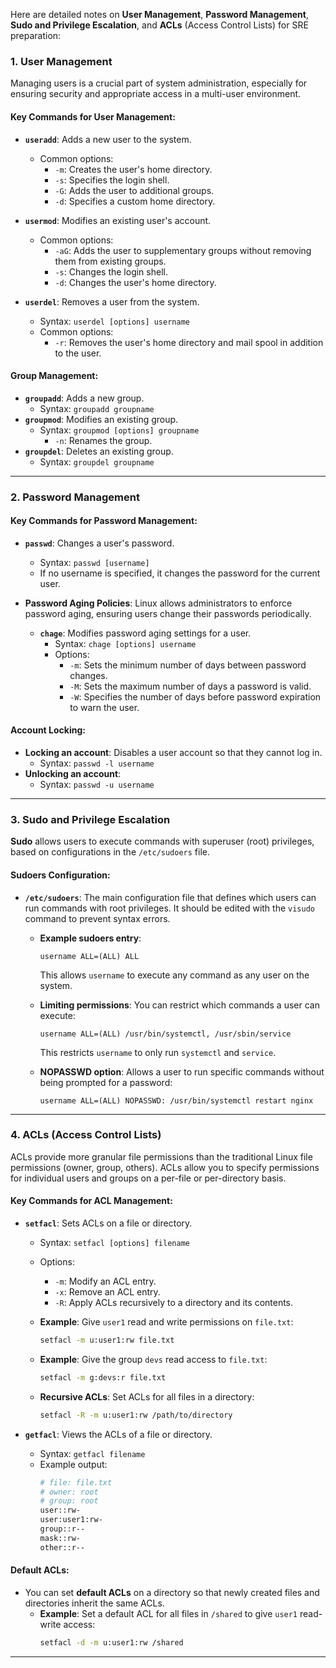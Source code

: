 Here are detailed notes on **User Management**, **Password Management**, **Sudo and Privilege Escalation**, and **ACLs** (Access Control Lists) for SRE preparation:

### 1. **User Management**

Managing users is a crucial part of system administration, especially for ensuring security and appropriate access in a multi-user environment.

#### **Key Commands for User Management**:

- **`useradd`**: Adds a new user to the system.
  - Common options:
    - `-m`: Creates the user's home directory.
    - `-s`: Specifies the login shell.
    - `-G`: Adds the user to additional groups.
    - `-d`: Specifies a custom home directory.

- **`usermod`**: Modifies an existing user's account.
  - Common options:
    - `-aG`: Adds the user to supplementary groups without removing them from existing groups.
    - `-s`: Changes the login shell.
    - `-d`: Changes the user's home directory.

- **`userdel`**: Removes a user from the system.
  - Syntax: `userdel [options] username`
  - Common options:
    - `-r`: Removes the user's home directory and mail spool in addition to the user.

#### **Group Management**:
- **`groupadd`**: Adds a new group.
  - Syntax: `groupadd groupname`
- **`groupmod`**: Modifies an existing group.
  - Syntax: `groupmod [options] groupname`
    - `-n`: Renames the group.
- **`groupdel`**: Deletes an existing group.
  - Syntax: `groupdel groupname`


---

### 2. **Password Management**


#### **Key Commands for Password Management**:

- **`passwd`**: Changes a user's password.
  - Syntax: `passwd [username]`
  - If no username is specified, it changes the password for the current user.

- **Password Aging Policies**: Linux allows administrators to enforce password aging, ensuring users change their passwords periodically.
  - **`chage`**: Modifies password aging settings for a user.
    - Syntax: `chage [options] username`
    - Options:
      - `-m`: Sets the minimum number of days between password changes.
      - `-M`: Sets the maximum number of days a password is valid.
      - `-W`: Specifies the number of days before password expiration to warn the user.

#### Account Locking:
- **Locking an account**: Disables a user account so that they cannot log in.
  - Syntax: `passwd -l username`
- **Unlocking an account**:
  - Syntax: `passwd -u username`

---

### 3. **Sudo and Privilege Escalation**

**Sudo** allows users to execute commands with superuser (root) privileges, based on configurations in the `/etc/sudoers` file. 

#### **Sudoers Configuration**:

- **`/etc/sudoers`**: The main configuration file that defines which users can run commands with root privileges. It should be edited with the `visudo` command to prevent syntax errors.
  - **Example sudoers entry**:
    ```
    username ALL=(ALL) ALL
    ```
    This allows `username` to execute any command as any user on the system.

  - **Limiting permissions**: You can restrict which commands a user can execute:
    ```
    username ALL=(ALL) /usr/bin/systemctl, /usr/sbin/service
    ```
    This restricts `username` to only run `systemctl` and `service`.

  - **NOPASSWD option**: Allows a user to run specific commands without being prompted for a password:
    ```
    username ALL=(ALL) NOPASSWD: /usr/bin/systemctl restart nginx
    ```

---

### 4. **ACLs (Access Control Lists)**

ACLs provide more granular file permissions than the traditional Linux file permissions (owner, group, others). ACLs allow you to specify permissions for individual users and groups on a per-file or per-directory basis.

#### **Key Commands for ACL Management**:

- **`setfacl`**: Sets ACLs on a file or directory.
  - Syntax: `setfacl [options] filename`
  - Options:
    - `-m`: Modify an ACL entry.
    - `-x`: Remove an ACL entry.
    - `-R`: Apply ACLs recursively to a directory and its contents.

  - **Example**: Give `user1` read and write permissions on `file.txt`:
    ```bash
    setfacl -m u:user1:rw file.txt
    ```

  - **Example**: Give the group `devs` read access to `file.txt`:
    ```bash
    setfacl -m g:devs:r file.txt
    ```

  - **Recursive ACLs**: Set ACLs for all files in a directory:
    ```bash
    setfacl -R -m u:user1:rw /path/to/directory
    ```

- **`getfacl`**: Views the ACLs of a file or directory.
  - Syntax: `getfacl filename`
  - Example output:
    ```bash
    # file: file.txt
    # owner: root
    # group: root
    user::rw-
    user:user1:rw-
    group::r--
    mask::rw-
    other::r--
    ```

#### Default ACLs:
- You can set **default ACLs** on a directory so that newly created files and directories inherit the same ACLs.
  - **Example**: Set a default ACL for all files in `/shared` to give `user1` read-write access:
    ```bash
    setfacl -d -m u:user1:rw /shared
    ```

---



